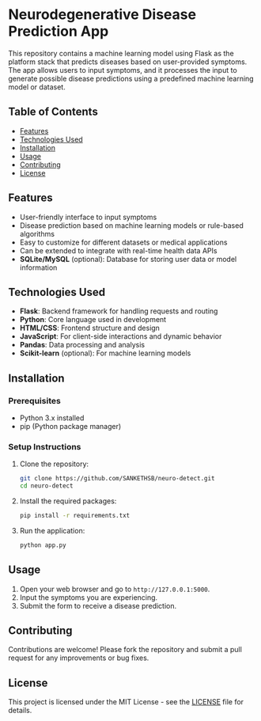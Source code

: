 # Neurodegenerative Disease Prediction App

This repository contains a machine learning model using Flask as the platform stack that predicts diseases based on user-provided symptoms. The app allows users to input symptoms, and it processes the input to generate possible disease predictions using a predefined machine learning model or dataset.

## Table of Contents
- [Features](#features)
- [Technologies Used](#technologies-used)
- [Installation](#installation)
- [Usage](#usage)
- [Contributing](#contributing)
- [License](#license)

## Features
- User-friendly interface to input symptoms
- Disease prediction based on machine learning models or rule-based algorithms
- Easy to customize for different datasets or medical applications
- Can be extended to integrate with real-time health data APIs
- **SQLite/MySQL** (optional): Database for storing user data or model information

## Technologies Used
- **Flask**: Backend framework for handling requests and routing
- **Python**: Core language used in development
- **HTML/CSS**: Frontend structure and design
- **JavaScript**: For client-side interactions and dynamic behavior
- **Pandas**: Data processing and analysis
- **Scikit-learn** (optional): For machine learning models

## Installation

### Prerequisites
- Python 3.x installed
- pip (Python package manager)

### Setup Instructions
1. Clone the repository:
   ```bash
   git clone https://github.com/SANKETHSB/neuro-detect.git
   cd neuro-detect
   ```
2. Install the required packages:
   ```bash
   pip install -r requirements.txt
   ```

3. Run the application:
   ```bash
   python app.py
   ```

## Usage
1. Open your web browser and go to `http://127.0.0.1:5000`.
2. Input the symptoms you are experiencing.
3. Submit the form to receive a disease prediction.

## Contributing
Contributions are welcome! Please fork the repository and submit a pull request for any improvements or bug fixes.

## License
This project is licensed under the MIT License - see the [LICENSE](LICENSE) file for details.
